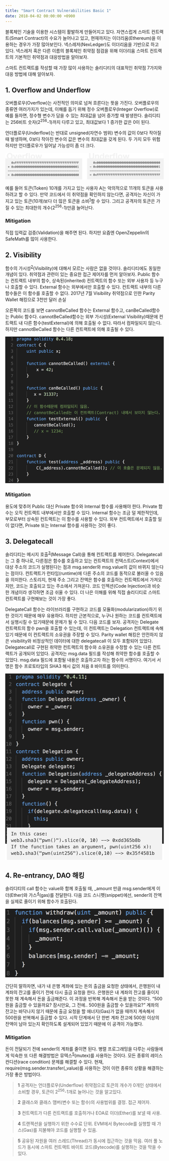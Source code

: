 ```yaml
---
title: "Smart Contract Vulnerabilities Basic 1"
date: 2018-04-02 00:00:00 +0900
---
```

블록체인 기술을 이용한 시스템이 활발하게 만들어지고 있다. 자연스럽게 스마트 컨트랙트(Smart Contract)의 수요가 늘어나고 있고, 현재까지는 이더리움(Ethereum)을 이용하는 경우가 가장 많아보인다. 넥스레저(NexLedger)도 이더리움을 기반으로 하고 있다. 넥스레저 혹은 다른 이름의 블록체인 취약점 점검을 위해 이더리움 스마트 컨트랙트의 기본적인 취약점과 대응방법을 알아보자.

스마트 컨트랙트를 작성할 때 가장 많이 사용하는 솔리디티의 대표적인 취약점 7가지와 대응 방법에 대해 알아보자.

## 1. Overflow and Underflow
오버플로우(Overflow)는 사전적인 의미로 넘쳐 흐른다는 뜻을 가진다. 오버플로우의 종류엔 여러가지가 있는데, 이해를 돕기 위해 정수 오버플로우(Integer Overflow)로 예를 들자면, 정수형 변수가 담을 수 있는 최대값을 넘어 증가할 때 발생한다. 솔리디티는 256비트 숫자(2<sup>256</sup>-1)까지 다루고 있고, 최대값보다 1 증가한 값은 0이 된다.

언더플로우(Underflow)는 반대로 unsigned(자연수 범위) 변수의 값이 0보다 작아질 때 발생하며, 0보다 작아진 변수의 값은 변수의 최대값을 갖게 된다. 두 가지 모두 위험하지만 언더플로우가 일어날 가능성이 좀 더 크다. 

![00](/assets/images/posts/20180402SmartContractVulnerabilitiesBasic1/00.png)

예를 들어 토큰(Token) 10개를 가지고 있는 사용자 A는 악의적으로 11개의 토큰을 사용하려고 할 수 있다. 만약 코드에서 이 취약점을 확인하지 않는다면, 공격자는 자신이 가지고 있는 토큰(10개)보다 더 많은 토큰을 소비<sup id="a1">[1](#footnote1)</sup>할 수 있다. 그리고 공격자의 토큰은 가질 수 있는 최대한의 개수(2<sup>256</sup>-1)만큼 늘어난다.

### Mitigation
직접 입력값 검증(Validation)을 해주면 된다. 하지만 요즘엔 OpenZeppelin의  SafeMath를 많이 사용한다.

## 2. Visibility
함수의 가시성<sup id="a2">[2](#footnote2)</sup>(Visibility)에 대해서 모르는 사람은 없을 것이다. 솔리디티에도 동일한 개념이 있다. 취약점과 관련이 있는 중요한 접근 제어자를 먼저 알아보자. Public 함수는 컨트랙트 내부의 함수, 상속된(inherited) 컨트랙트의 함수 또는 외부 사용자 등 누구나 호출할 수 있다. External 함수는 외부에서만 호출할 수 있다. 컨트랙트 내부의 다른 함수들은 이 함수를 호출할 수 없다. 
2017년 7월 Visibility 취약점으로 인한 Parity Wallet 해킹으로 3천만 달러 손실

오른쪽의 코드를 보면 cannotBeCalled 함수는 External 함수고, canBeCalled함수는 Public 함수다. cannotBeCalled함수는 외부 가시성(External Visibility)때문에 컨트랙트 내 다른 함수(testExternal)에 의해 호출될 수 없다. 따라서 컴파일되지 않는다. 하지만 cannotBeCalled 함수는 다른 컨트랙트에 의해 호출될 수 있다.

![01](/assets/images/posts/20180402SmartContractVulnerabilitiesBasic1/01.png)

### Mitigation
용도에 맞추어 Public 대신 Private 함수와 Internal 함수를 사용해야 한다. Private 함수는  오직 컨트랙트 내부에서만 호출할 수 있다. Internal 함수는 조금 덜 제한적인데, 부모로부터 상속된 컨트랙트는 이 함수를 사용할 수 있다. 외부 컨트랙트에서 호출할 일이 없다면, Private 또는 Internal 함수를 사용하는 것이 좋다.

## 3. Delegatecall
솔리디티는 메시지 호출<sup id="a3">[3](#footnote3)</sup>(Message Call)을 통해 컨트랙트를 제어한다. Delegatecall는 그 중 하나로, 다른점은 함수를 호출하고 있는 컨트랙트의 컨텍스트(Context)에서 대상 주소의 코드가 실행된다는 점과 msg.sender와 msg.value의 값이 바뀌지 않는다는 점이다. 컨트랙트가 런타임(runtime)에 다른 주소의 코드를 동적으로 불러올 수 있음을 의미한다. 스토리지, 현재 주소 그리고 잔액은 함수를 호출하는 컨트랙트에서 가져오지만, 코드는 호출되고 있는 주소에서 가져온다.
코드 인젝션(Code Injection)과 비슷한 개념이라 생각하면 조금 쉬울 수 있다.
더 나은 이해를 위해 직접 솔리디티로 스마트 컨트랙트를 구현해보는 것이 가장 좋다.

DelegateCall 함수는 라이브러리를 구현하고 코드를 모듈화(modularization)하기 위한 것이기 때문에 매우 유용하다. 하지만 근본적으로, 누구나 원하는 코드를 컨트랙트에서 실행시킬 수 있기때문에 문제가 될 수 있다.
다음 코드를 보자. 공격자는 Delegate 컨트랙트의 함수 pwn을 호출할 수 있는데, 이 컨트랙트는 Delegation 컨트랙트에 속해 있기 때문에 이 컨트랙트의 소유권을 주장할 수 있다.
Parity wallet 해킹은 안전하지 않은 visibility와 비정상적인 데이터에 대한 delegatecall 이 모두 포함되어 있었다. Delegatecall로 구현된 취약한 컨트랙트의 함수와 소유권을 수정할 수 있는 다른 컨트랙트가 공개되어 있었다. 공격자는 msg.data 필드를 작성해 취약한 함수를 호출할 수 있었다.
msg.data 필드에 포함될 내용은 호출하고자 하는 함수의 서명이다. 여기서 서명은 함수 프로토타입의 SHA3 해시 값의 처음 8 바이트를 의미한다.

![02](/assets/images/posts/20180402SmartContractVulnerabilitiesBasic1/02.png)

## 4. Re-entrancy, DAO 해킹
솔리디티의 call 함수는 value와 함께 호출될 때, _amount 만큼 msg.sender에게 이더(Ether)와 가스<sup id="a4">[4](#footnote4)</sup>(gas)를 전달한다. 다음 코드 스니펫(snippet)에선, sender의 잔액을 실제로 줄이기 위해 함수가 호출된다.

![03](/assets/images/posts/20180402SmartContractVulnerabilitiesBasic1/03.png)

간단히 말하자면, 내가 내 은행 계좌에 있는 돈의 출금을 요청한 상태에서, 은행원이 내 계좌의 잔고를 줄이기 전에 다시 출금 요청을 한다. 은행원은 내 계좌의 잔고를 줄이지 못한 채 계속해서 돈을 출금해준다. 이 과정을 반복해 계속해서 돈을 받는 것이다.
“500원을 출금할 수 있을까요? 잠시만요, 그 전에.. 500원을 출금할 수 있을까요?”
계좌의 잔고는 바닥나지 않기 때문에 출금 요청을 할 에너지(Gas)가 없을 때까지 계속해서 500원을 반복해서 출금할 수 있다. 시작 단계에서 단 한번 계좌 잔고에 500원 이상의 잔액이 남아 있는지 확인하도록 설계되어 있었기 때문에 이 공격이 가능했다.

### Mitigation
돈이 전달되기 전에 sender의 계좌를 줄이면 된다. 병렬 프로그래밍을 다루는 사람들에게 익숙한 또 다른 해결방법은 뮤텍스<sup id="a5">[5](#footnote5)</sup>(mutex)를 사용하는 것이다. 모든 종류의 레이스 컨디션(race condition) 문제를 해결할 수 있다.
현재, require(msg.sender.transfer(_value)를 사용하는 것이 이런 종류의 상황을 해결하는 가장 좋은 방법이다.

><b id="footnote1">1</b> 공격자는 언더플로우(Underflow) 취약점으로 토큰의 개수가 0개인 상태에서 소비할 경우, 토큰이 2<sup>256</sup>-1개로 늘어나는 것을 알고있다.

><b id="footnote2">2</b> 클래스와 클래스 맴버(변수 또는 함수)의 사용범위를 결정. 접근 제어자.

><b id="footnote3">3</b> 컨트랙트가 다른 컨트랙트를 호출하거나 EOA로 이더(Ether)를 보낼 때 사용.

><b id="footnote4">4</b> 트랜젝션을 실행하기 위한 수수료 단위. EVM에서 Bytecode를 실행할 때 가스(Gas)를 지불해야 코드를 실행할 수 있음.

><b id="footnote5">5</b> 공유된 자원을 여러 스레드(Thread)가 동시에 접근하는 것을 막음. 여러 풀 노드가 동시에 스마트 컨트랙트 바이트 코드(Bytecode)를 실행하는 것을 막을 수 있다.